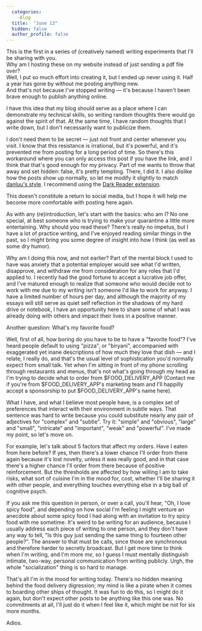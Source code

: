 ```yaml
---
  categories:
    -Blog
  title:  "June 13"
  hidden: false
  author_profile: false
---
```


This is the first in a series of (creatively named) writing experiments that I'll be sharing with you.  
Why am I hosting these on my website instead of just sending a pdf file over?  
Well, I put so much effort into creating it, but I ended up never using it. Half a year has gone by without me posting anything new.  
And that's not because I've stopped writing — it's because I haven't been brave enough to publish anything online.

I have this idea that my blog should serve as a place where I can demonstrate my technical skills, so writing random thoughts there would go against the spirit of that. At the same time, I have random thoughts that I write down, but I don't necessarily want to publicize them.

I don't need them to be secret — just not front and center whenever you visit. I know that this resistance is irrational, but it's powerful, and it's prevented me from posting for a long period of time. So there's this workaround where you can only access this post if you have the link, and I think that that's good enough for my privacy. Part of me wants to throw that away and set hidden: false, it's pretty tempting. There, I did it. I also dislike how the posts show up normally, so let me modify it slightly to match [danluu's style](http://danluu.com/). I recommend using the [Dark Reader extension](https://darkreader.org/help/en/).

This doesn't constitute a return to social media, but I hope it will help me become more comfortable with posting here again.

As with any (re)introduction, let's start with the basics: who am I? No one special, at best someone who is trying to make your quarantine a little more entertaining. Why should you read these? There's really no impetus, but I have a lot of practice writing, and I've enjoyed reading similar things in the past, so I might bring you some degree of insight into how I think (as well as some dry humor). 

Why am I doing this now, and not earlier? Part of the mental block I used to have was anxiety that a potential employer would see what I'd written, disapprove, and withdraw me from consideration for any roles that I'd applied to. I recently had the good fortune to accept a lucrative job offer, and I've matured enough to realize that someone who would decide not to work with me due to my writing isn't someone I'd like to work for anyway. I have a limited number of hours per day, and although the majority of my essays will still serve as quiet self reflection in the shadows of my hard drive or notebook, I have an opportunity here to share some of what I was already doing with others and impact their lives in a positive manner.

Another question: What's my favorite food?

Well, first of all, how boring do you have to be to have a "favorite food"? I've heard people default to using "pizza", or "biryani", accompanied with exaggerated yet inane descriptions of how much they love that dish — and I relate, I really do, and that's the usual level of sophistication you'd normally expect from small talk. Yet when I'm sitting in front of my phone scrolling through restaurants and menus, that's not what's going through my head as I'm trying to decide what to order from $FOOD_DELIVERY_APP (Contact me if you're from $FOOD_DELIVERY_APP's marketing team and I'll happilly accept a sponsorship to put $FOOD_DELIVERY_APP's name here).

What I have, and what I believe most people have, is a complex set of preferences that interact with their environment in subtle ways. That sentence was hard to write because you could substitute nearly any pair of adjectives for "complex" and "subtle". Try it: "simple" and "obvious", "large" and "small", "intricate" and "important", "weak" and "powerful". I've made my point, so let's move on.

For example, let's talk about 5 factors that affect my orders. Have I eaten from here before? If yes, then there's a lower chance I'll order from there again because it's lost novelty, unless it was really good, and in that case there's a higher chance I'll order from there because of positive reinforcement. But the thresholds are affected by how willing I am to take risks, what sort of cuisine I'm in the mood for, cost, whether I'll be sharing it with other people, and everything touches everything else in a big ball of cognitive psych. 

If you ask me this question in person, or over a call, you'll hear, "Oh, I love spicy food", and depending on how social I'm feeling I might venture an anecdote about some spicy food I had along with an invitation to try spicy food with me sometime. It's weird to be writing for an audience, because I usually address each piece of writing to one person, and they don't have any way to tell, "Is this guy just sending the same thing to fourteen other people?". The answer to that must be calls, since those are synchronous and therefore harder to secretly broadcast. But I get more time to think when I'm writing, and I'm more *me*, so I guess I must mentally distinguish intimate, two-way, personal communication from writing publicly. Urgh, the whole "socialization" thing is so hard to manage. 

That's all I'm in the mood for writing today. There's no hidden meaning behind the food delivery digression; my mind is like a pirate when it comes to boarding other ships of thought. It was fun to do this, so I might do it again, but don't expect other posts to be anything like this one was. No commitments at all, I'll just do it when I feel like it, which might be not for six more months.

Adios.

